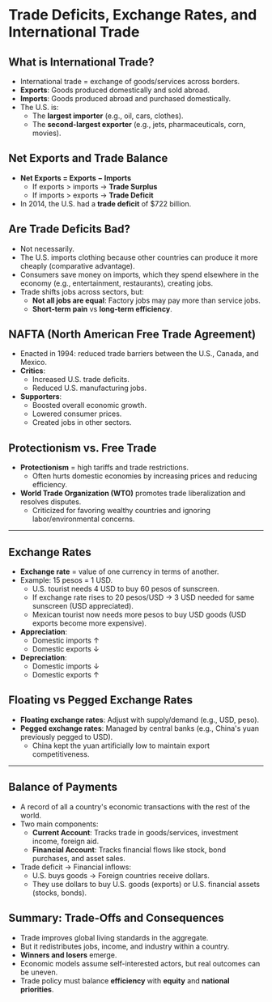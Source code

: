 # Trade Deficits, Exchange Rates, and International Trade

## What is International Trade?

- International trade = exchange of goods/services across borders.
- **Exports**: Goods produced domestically and sold abroad.
- **Imports**: Goods produced abroad and purchased domestically.
- The U.S. is:
  - The **largest importer** (e.g., oil, cars, clothes).
  - The **second-largest exporter** (e.g., jets, pharmaceuticals, corn, movies).

## Net Exports and Trade Balance

- **Net Exports = Exports − Imports**
  - If exports > imports → **Trade Surplus**
  - If imports > exports → **Trade Deficit**
- In 2014, the U.S. had a **trade deficit** of $722 billion.

## Are Trade Deficits Bad?

- Not necessarily.
- The U.S. imports clothing because other countries can produce it more cheaply (comparative advantage).
- Consumers save money on imports, which they spend elsewhere in the economy (e.g., entertainment, restaurants), creating jobs.
- Trade shifts jobs across sectors, but:
  - **Not all jobs are equal**: Factory jobs may pay more than service jobs.
  - **Short-term pain** vs **long-term efficiency**.

## NAFTA (North American Free Trade Agreement)

- Enacted in 1994: reduced trade barriers between the U.S., Canada, and Mexico.
- **Critics**:
  - Increased U.S. trade deficits.
  - Reduced U.S. manufacturing jobs.
- **Supporters**:
  - Boosted overall economic growth.
  - Lowered consumer prices.
  - Created jobs in other sectors.

## Protectionism vs. Free Trade

- **Protectionism** = high tariffs and trade restrictions.
  - Often hurts domestic economies by increasing prices and reducing efficiency.
- **World Trade Organization (WTO)** promotes trade liberalization and resolves disputes.
  - Criticized for favoring wealthy countries and ignoring labor/environmental concerns.

---

## Exchange Rates

- **Exchange rate** = value of one currency in terms of another.
- Example: 15 pesos = 1 USD.
  - U.S. tourist needs 4 USD to buy 60 pesos of sunscreen.
  - If exchange rate rises to 20 pesos/USD → 3 USD needed for same sunscreen (USD appreciated).
  - Mexican tourist now needs more pesos to buy USD goods (USD exports become more expensive).
- **Appreciation**:
  - Domestic imports ↑
  - Domestic exports ↓
- **Depreciation**:
  - Domestic imports ↓
  - Domestic exports ↑

## Floating vs Pegged Exchange Rates

- **Floating exchange rates**: Adjust with supply/demand (e.g., USD, peso).
- **Pegged exchange rates**: Managed by central banks (e.g., China's yuan previously pegged to USD).
  - China kept the yuan artificially low to maintain export competitiveness.

---

## Balance of Payments

- A record of all a country's economic transactions with the rest of the world.
- Two main components:
  - **Current Account**: Tracks trade in goods/services, investment income, foreign aid.
  - **Financial Account**: Tracks financial flows like stock, bond purchases, and asset sales.
- Trade deficit → Financial inflows:
  - U.S. buys goods → Foreign countries receive dollars.
  - They use dollars to buy U.S. goods (exports) or U.S. financial assets (stocks, bonds).

## Summary: Trade-Offs and Consequences

- Trade improves global living standards in the aggregate.
- But it redistributes jobs, income, and industry within a country.
- **Winners and losers** emerge.
- Economic models assume self-interested actors, but real outcomes can be uneven.
- Trade policy must balance **efficiency** with **equity** and **national priorities**.

